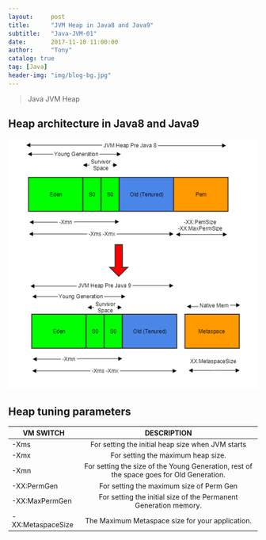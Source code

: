 ```yaml
---
layout:     post
title:      "JVM Heap in Java8 and Java9"
subtitle:   "Java-JVM-01"
date:       2017-11-10 11:00:00
author:     "Tony"
catalog: true
tag: [Java]
header-img: "img/blog-bg.jpg"
---
```


> Java JVM Heap

## Heap architecture in Java8 and Java9
![](/img/in-post/20171110-jvm-heap.png)

## Heap tuning parameters

| VM SWITCH	    |  DESCRIPTION  |
| ------------- |:-------------:|
| -Xms          | For setting the initial heap size when JVM starts |
| -Xmx          | For setting the maximum heap size.     |
| -Xmn          | For setting the size of the Young Generation, rest of the space goes for Old Generation. |
| -XX:PermGen   | For setting the maximum size of Perm Gen   |
| -XX:MaxPermGen| For setting the initial size of the Permanent Generation memory.  |
| -XX:MetaspaceSize   | The Maximum Metaspace size for your application.   |

